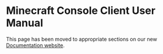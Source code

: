 Minecraft Console Client User Manual
======

This page has been moved to appropriate sections on our new [Documentation website](https://mccteam.github.io/docs/).